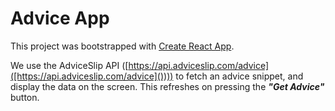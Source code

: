 # Advice App

This project was bootstrapped with [Create React App](https://github.com/facebook/create-react-app).

We use the AdviceSlip API ([https://api.adviceslip.com/advice]([https://api.adviceslip.com/advice]()))) to fetch an advice snippet, and display the data on the screen. This refreshes on pressing the ***"Get Advice"*** button.
